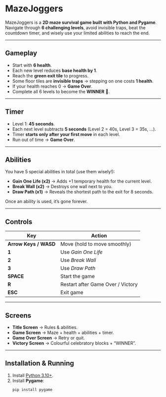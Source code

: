 # MazeJoggers

MazeJoggers is a **2D maze survival game built with Python and Pygame**.  
Navigate through **6 challenging levels**, avoid invisible traps, beat the countdown timer, and wisely use your limited abilities to reach the end.  

---

## Gameplay

- Start with **6 health**.  
- Each new level reduces **base health by 1**.  
- Reach the **green exit tile** to progress.  
- Some floor tiles are **invisible traps** → stepping on one costs **1 health**.  
- If your health reaches 0 → **Game Over**.  
- Complete all 6 levels to become the **WINNER** 🎉.  

---

## Timer

- Level 1: **45 seconds**.  
- Each next level subtracts **5 seconds** (Level 2 = 40s, Level 3 = 35s, …).  
- Timer **starts only after your first move** in each level.  
- Run out of time → **Game Over**.  

---

## Abilities

You have 5 special abilities in total (use them wisely!):

- **Gain One Life (x2)** → Adds +1 temporary health for the current level.  
- **Break Wall (x2)** → Destroys one wall next to you.  
- **Draw Path (x1)** → Reveals the shortest path to the exit for 8 seconds.  

Once an ability is used, it’s gone forever.  

---

## Controls

| Key | Action |
|-----|--------|
| **Arrow Keys / WASD** | Move (hold to move smoothly) |
| **1** | Use *Gain One Life* |
| **2** | Use *Break Wall* |
| **3** | Use *Draw Path* |
| **SPACE** | Start the game |
| **R** | Restart after Game Over / Victory |
| **ESC** | Exit game |

---

## Screens

- **Title Screen** → Rules & abilities.  
- **Game Screen** → Maze + health + abilities + timer.  
- **Game Over Screen** → Retry or quit.  
- **Victory Screen** → Colourful celebratory blocks + “WINNER”.  

---

## Installation & Running

1. Install [Python 3.10+](https://www.python.org/downloads/).  
2. Install **Pygame**:  
   ```bash
   pip install pygame
